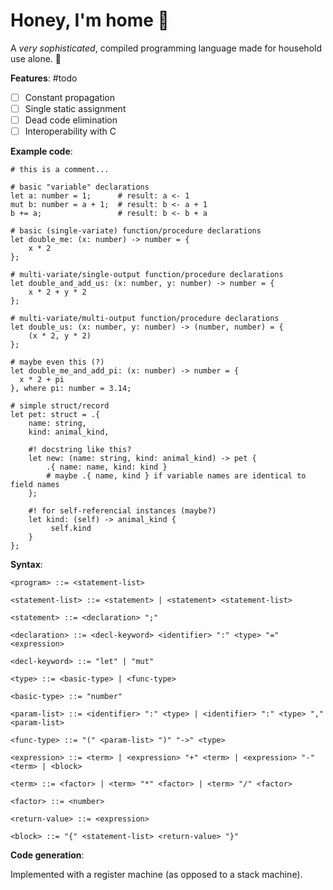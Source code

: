# Honey, I'm home 🍯

A *very sophisticated*, compiled programming language made for household use alone. 🐝

**Features**: #todo

- [ ] Constant propagation
- [ ] Single static assignment
- [ ] Dead code elimination
- [ ] Interoperability with C

**Example code**:

```honey
# this is a comment...

# basic "variable" declarations
let a: number = 1;      # result: a <- 1
mut b: number = a + 1;  # result: b <- a + 1
b += a;                 # result: b <- b + a

# basic (single-variate) function/procedure declarations
let double_me: (x: number) -> number = {
    x * 2
};

# multi-variate/single-output function/procedure declarations
let double_and_add_us: (x: number, y: number) -> number = {
    x * 2 + y * 2
};

# multi-variate/multi-output function/procedure declarations
let double_us: (x: number, y: number) -> (number, number) = {
    (x * 2, y * 2)
};

# maybe even this (?)
let double_me_and_add_pi: (x: number) -> number = {
  x * 2 + pi
}, where pi: number = 3.14;

# simple struct/record
let pet: struct = .{
    name: string,
    kind: animal_kind,
     
    #! docstring like this?
    let new: (name: string, kind: animal_kind) -> pet {
    	.{ name: name, kind: kind }
    	# maybe .{ name, kind } if variable names are identical to field names
    };
     
    #! for self-referencial instances (maybe?)
    let kind: (self) -> animal_kind {
    	 self.kind
    }
};
```

**Syntax**:

```bnf
<program> ::= <statement-list>

<statement-list> ::= <statement> | <statement> <statement-list>

<statement> ::= <declaration> ";"

<declaration> ::= <decl-keyword> <identifier> ":" <type> "=" <expression>

<decl-keyword> ::= "let" | "mut"

<type> ::= <basic-type> | <func-type>

<basic-type> ::= "number"

<param-list> ::= <identifier> ":" <type> | <identifier> ":" <type> "," <param-list>

<func-type> ::= "(" <param-list> ")" "->" <type>

<expression> ::= <term> | <expression> "+" <term> | <expression> "-"<term> | <block>

<term> ::= <factor> | <term> "*" <factor> | <term> "/" <factor>

<factor> ::= <number>

<return-value> ::= <expression>

<block> ::= "{" <statement-list> <return-value> "}"
```

**Code generation**:

Implemented with a register machine (as opposed to a stack machine).

